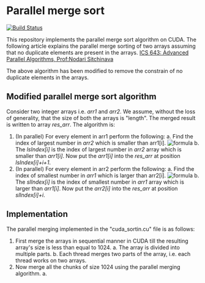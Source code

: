 # Parallel merge sort

[![Build Status](https://travis-ci.org/joemccann/dillinger.svg?branch=master)](https://travis-ci.org/joemccann/dillinger)

This repository implements the parallel merge sort algorithm on CUDA. The following article explains the parallel merge sorting of two arrays assuming that no duplicate elements are present in the arrays. 
[ICS 643: Advanced Parallel Algorithms, Prof:Nodari Sitchinava](http://www2.hawaii.edu/~nodari/teaching/f16/notes/notes10.pdf)

The above algorithm has been modified to remove the constrain of no duplicate elements in the arrays.
## Modified parallel merge sort algorithm
Consider two integer arrays i.e. *arr1* and *arr2*. We assume, without the loss of generality, that the size of both the arrays is "length". The merged result is written to array *res_arr*. The algorithm is:

1. (In parallel) For every element in arr1 perform the following:
    a.  Find the index of largest number in *arr2* which is smaller than arr1[i].
            ![formula](http://www.sciweavers.org/tex2img.php?eq=lsIndex[i]=argmax_j%20(arr2[j]%20%3C%20arr1[i])&bc=White&fc=Black&im=jpg&fs=12&ff=arev&edit=)
    b. The *lsIndex[i]* is the index of largest number in *arr2* array which is smaller than *arr1[i]*. Now put the *arr1[i]* into the *res_arr* at position *lsIndex[i]+i+1*.
2. (In parallel) For every element in arr2 perform the following:
    a.  Find the index of smallest number in *arr1* which is larger than arr2[i].
            ![formula](http://www.sciweavers.org/tex2img.php?eq=slIndex[i]=argmin_j%20(arr2[i]%20%3C%20arr1[j])&bc=White&fc=Black&im=jpg&fs=12&ff=arev&edit=)
    b. The *slIndex[i]* is the index of smallest number in *arr1* array which is larger than *arr1[i]*. Now put the *arr2[i]* into the *res_arr* at position *slIndex[i]+i*.
## Implementation
The parallel merging implemented in the "cuda_sortin.cu" file is as follows:
1. First merge the arrays in sequential manner in CUDA till the resulting array's size is less than equal to 1024.
    a. The array is divided into multiple parts.
    b. Each thread merges two parts of the array, i.e. each thread works on two arrays.
2. Now merge all the chunks of size 1024 using the parallel merging algorithm.
    a. 